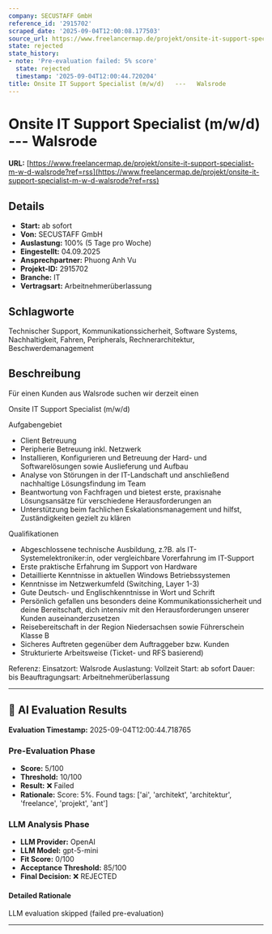 ```yaml
---
company: SECUSTAFF GmbH
reference_id: '2915702'
scraped_date: '2025-09-04T12:00:08.177503'
source_url: https://www.freelancermap.de/projekt/onsite-it-support-specialist-m-w-d-walsrode?ref=rss
state: rejected
state_history:
- note: 'Pre-evaluation failed: 5% score'
  state: rejected
  timestamp: '2025-09-04T12:00:44.720204'
title: Onsite IT Support Specialist (m/w/d)   ---   Walsrode
---
```



# Onsite IT Support Specialist (m/w/d)   ---   Walsrode
**URL:** [https://www.freelancermap.de/projekt/onsite-it-support-specialist-m-w-d-walsrode?ref=rss](https://www.freelancermap.de/projekt/onsite-it-support-specialist-m-w-d-walsrode?ref=rss)
## Details
- **Start:** ab sofort
- **Von:** SECUSTAFF GmbH
- **Auslastung:** 100% (5 Tage pro Woche)
- **Eingestellt:** 04.09.2025
- **Ansprechpartner:** Phuong Anh Vu
- **Projekt-ID:** 2915702
- **Branche:** IT
- **Vertragsart:** Arbeitnehmerüberlassung

## Schlagworte
Technischer Support, Kommunikationssicherheit, Software Systems, Nachhaltigkeit, Fahren, Peripherals, Rechnerarchitektur, Beschwerdemanagement

## Beschreibung
Für einen Kunden aus Walsrode suchen wir derzeit einen

Onsite IT Support Specialist (m/w/d)

Aufgabengebiet
- Client Betreuung
- Peripherie Betreuung inkl. Netzwerk
- Installieren, Konfigurieren und Betreuung der Hard- und Softwarelösungen sowie Auslieferung und Aufbau
- Analyse von Störungen in der IT-Landschaft und anschließend nachhaltige Lösungsfindung im Team
- Beantwortung von Fachfragen und bietest erste, praxisnahe Lösungsansätze für verschiedene Herausforderungen an
- Unterstützung beim fachlichen Eskalationsmanagement und hilfst, Zuständigkeiten gezielt zu klären

Qualifikationen
- Abgeschlossene technische Ausbildung, z.?B. als IT-Systemelektroniker:in, oder vergleichbare Vorerfahrung im IT-Support
- Erste praktische Erfahrung im Support von Hardware
- Detaillierte Kenntnisse in aktuellen Windows Betriebssystemen
- Kenntnisse im Netzwerkumfeld (Switching, Layer 1-3)
- Gute Deutsch- und Englischkenntnisse in Wort und Schrift
- Persönlich gefallen uns besonders deine Kommunikationssicherheit und deine Bereitschaft, dich intensiv mit den Herausforderungen unserer Kunden auseinanderzusetzen
- Reisebereitschaft in der Region Niedersachsen sowie Führerschein Klasse B
- Sicheres Auftreten gegenüber dem Auftraggeber bzw. Kunden
- Strukturierte Arbeitsweise (Ticket- und RFS basierend)

Referenz:
Einsatzort: Walsrode
Auslastung: Vollzeit
Start: ab sofort
Dauer: bis
Beauftragungsart: Arbeitnehmerüberlassung

---

## 🤖 AI Evaluation Results

**Evaluation Timestamp:** 2025-09-04T12:00:44.718765

### Pre-Evaluation Phase
- **Score:** 5/100
- **Threshold:** 10/100
- **Result:** ❌ Failed
- **Rationale:** Score: 5%. Found tags: ['ai', 'architekt', 'architektur', 'freelance', 'projekt', 'ant']

### LLM Analysis Phase
- **LLM Provider:** OpenAI
- **LLM Model:** gpt-5-mini
- **Fit Score:** 0/100
- **Acceptance Threshold:** 85/100
- **Final Decision:** ❌ REJECTED

#### Detailed Rationale
LLM evaluation skipped (failed pre-evaluation)

---
